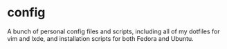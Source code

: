 config
======

A bunch of personal config files and scripts, including all of my dotfiles for vim and lxde,
and installation scripts for both Fedora and Ubuntu.
